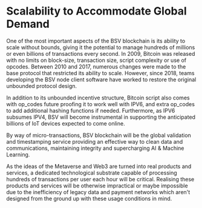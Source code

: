 # Scalability to Accommodate Global Demand

One of the most important aspects of the BSV blockchain is its ability to scale without bounds, giving it the potential to manage hundreds of millions or even billions of transactions every second. In 2009, Bitcoin was released with no limits on block-size, transaction size, script complexity or use of opcodes. Between 2010 and 2017, numerous changes were made to the base protocol that restricted its ability to scale. However, since 2018, teams developing the BSV node client software have worked to restore the original unbounded protocol design.

In addition to its unbounded incentive structure, Bitcoin script also comes with op\_codes future proofing it to work well with IPV6, and extra op\_codes to add additional hashing functions if needed. Furthermore, as IPV6 subsumes IPV4, BSV will become instrumental in supporting the anticipated billions of IoT devices expected to come online.

By way of micro-transactions, BSV blockchain will be the global validation and timestamping service providing an effective way to clean data and communications, maintaining integrity and supercharging AI & Machine Learning.

As the ideas of the Metaverse and Web3 are turned into real products and services, a dedicated technological substrate capable of processing hundreds of transactions per user each hour will be critical. Realising these products and services will be otherwise impractical or maybe impossible due to the inefficiency of legacy data and payment networks which aren't designed from the ground up with these usage conditions in mind.
